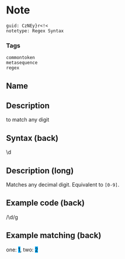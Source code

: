 # Note
```
guid: CzNEy}r<!<
notetype: Regex Syntax
```

### Tags
```
commontoken
metasequence
regex
```

## Name


## Description
to match any digit

## Syntax (back)
<div>
  <div>
    \d
  </div>
</div>

## Description (long)
Matches any decimal digit. Equivalent to <code>[0-9]</code>.

## Example code (back)
/\d/g

## Example matching (back)
<div>
  one: <span style="background-color: rgb(0, 170, 255);">1</span>,
  two: <span style="background-color: rgb(0, 170, 255);">2</span>
</div>
